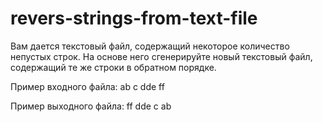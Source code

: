 # revers-strings-from-text-file
Вам дается текстовый файл, содержащий некоторое количество непустых строк.
На основе него сгенерируйте новый текстовый файл, содержащий те же строки в обратном порядке.

Пример входного файла:
ab
c
dde
ff

﻿Пример выходного файла:
ff
dde
c
ab
